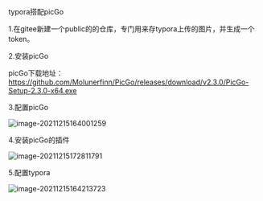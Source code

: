 typora搭配picGo

1.在gitee新建一个public的的仓库，专门用来存typora上传的图片，并生成一个token。

2.安装picGo

picGo下载地址：https://github.com/Molunerfinn/PicGo/releases/download/v2.3.0/PicGo-Setup-2.3.0-x64.exe

3.配置picGo

![image-20211215164001259](https://gitee.com/wmbyy/typora_pictures/raw/master/pictures/image-20211215164001259.png)

4.安装picGo的插件

![image-20211215172811791](E:\个人技术总结\assets\image-20211215172811791.png)

5.配置typora

![image-20211215164213723](https://gitee.com/wmbyy/typora_pictures/raw/master/pictures/image-20211215164213723.png)











